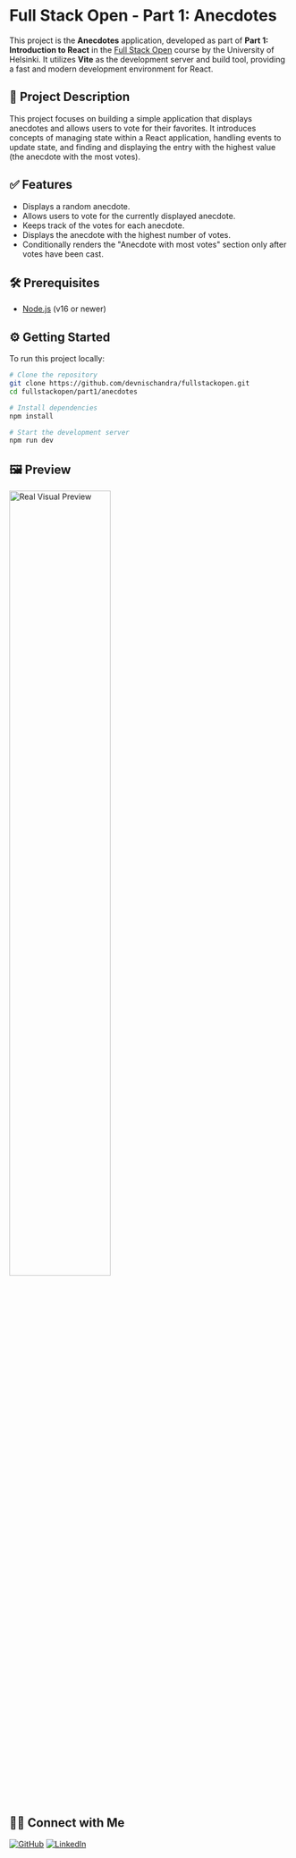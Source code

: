 # Full Stack Open - Part 1: Anecdotes

This project is the **Anecdotes** application, developed as part of **Part 1: Introduction to React** in the [Full Stack Open](https://fullstackopen.com/en/) course by the University of Helsinki. It utilizes **Vite** as the development server and build tool, providing a fast and modern development environment for React.

## 🚀 Project Description

This project focuses on building a simple application that displays anecdotes and allows users to vote for their favorites. It introduces concepts of managing state within a React application, handling events to update state, and finding and displaying the entry with the highest value (the anecdote with the most votes).

## ✅ Features

- Displays a random anecdote.
- Allows users to vote for the currently displayed anecdote.
- Keeps track of the votes for each anecdote.
- Displays the anecdote with the highest number of votes.
- Conditionally renders the "Anecdote with most votes" section only after votes have been cast.

## 🛠 Prerequisites

- [Node.js](https://nodejs.org/) (v16 or newer)

## ⚙️ Getting Started

To run this project locally:

```bash
# Clone the repository
git clone https://github.com/devnischandra/fullstackopen.git
cd fullstackopen/part1/anecdotes

# Install dependencies
npm install

# Start the development server
npm run dev
```
## 🖼️ Preview
<img src="./part1:anecdotes.png" alt="Real Visual Preview" width="60%"/>


## 🙋‍♂️ Connect with Me

[![GitHub](https://img.shields.io/badge/GitHub-%2312100E?style=for-the-badge&logo=github&logoColor=white)](https://github.com/devnischandra)
[![LinkedIn](https://img.shields.io/badge/LinkedIn-%230077B5?style=for-the-badge&logo=linkedin&logoColor=white)](https://www.linkedin.com/in/devnischandra)
